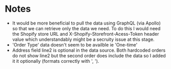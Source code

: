 # Notes
- It would be more beneficial to pull the data using GraphQL (via Apollo) so that we can retrieve only the data we need. To do this I would need the Shopify store URL and X-Shopify-Storefront-Acess-Token header value which understandably might be a secruity issue at this stage.
- 'Order Type' data doesn't seem to be availble ie 'One-time'
- Address field line2 is optional in the data source. Both hardcoded orders do not show line2 but the second order does include the data so I added it it optionally (formats correctly with ', ').
